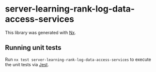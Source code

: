 # server-learning-rank-log-data-access-services

This library was generated with [Nx](https://nx.dev).

## Running unit tests

Run `nx test server-learning-rank-log-data-access-services` to execute the unit tests via [Jest](https://jestjs.io).
